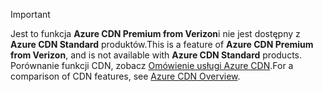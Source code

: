 > [!IMPORTANT]
> <span data-ttu-id="8d0b7-101">Jest to funkcja **Azure CDN Premium from Verizon**i nie jest dostępny z **Azure CDN Standard** produktów.</span><span class="sxs-lookup"><span data-stu-id="8d0b7-101">This is a feature of **Azure CDN Premium from Verizon**, and is not available with **Azure CDN Standard** products.</span></span>  <span data-ttu-id="8d0b7-102">Porównanie funkcji CDN, zobacz [Omówienie usługi Azure CDN](../articles/cdn/cdn-overview.md#azure-cdn-features).</span><span class="sxs-lookup"><span data-stu-id="8d0b7-102">For a comparison of CDN features, see [Azure CDN Overview](../articles/cdn/cdn-overview.md#azure-cdn-features).</span></span> 
> 
> 

